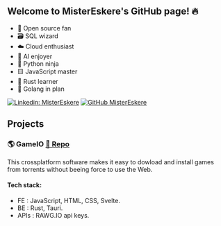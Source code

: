 ## Welcome to MisterEskere's GitHub page! 🔥

- 🐧 Open source fan
- 🗃️ SQL wizard
- ☁️ Cloud enthusiast
- 🤖 AI enjoyer
- 🐍 Python ninja
- 🟨 JavaScript master
- 🦀 Rust learner
- 🐹 Golang in plan

[![Linkedin: MisterEskere](https://img.shields.io/badge/-Claudiu%20Adrian%20Simion-blue?style=flat-square&logo=Linkedin&logoColor=white&link=https://www.linkedin.com/company/MisterEskere/)](https://www.linkedin.com/in/claudiu-adrian-simion/)
[![GitHub MisterEskere](https://img.shields.io/github/followers/MisterEskere?label=follow&style=social)](https://github.com/MisterEskere)


## Projects

### 🌎 GameIO [📄 Repo](<!https://github.com/MisterEskere/GameIO2>)
This crossplatform software makes it easy to dowload and install games from torrents without beeing force to use the Web.

#### Tech stack:
- FE : JavaScript, HTML, CSS, Svelte.
- BE : Rust, Tauri.
- APIs : RAWG.IO api keys.